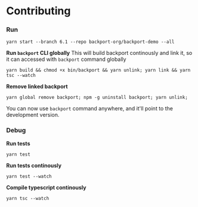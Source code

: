 # Contributing

### Run

```
yarn start --branch 6.1 --repo backport-org/backport-demo --all
```

**Run `backport` CLI globally**
This will build backport continously and link it, so it can accessed with `backport` command globally

```
yarn build && chmod +x bin/backport && yarn unlink; yarn link && yarn tsc --watch
```

**Remove linked backport**

```
yarn global remove backport; npm -g uninstall backport; yarn unlink;
```

You can now use `backport` command anywhere, and it'll point to the development version.

### Debug

**Run tests**

```
yarn test
```

**Run tests continously**

```
yarn test --watch
```

**Compile typescript continously**

```
yarn tsc --watch
```
